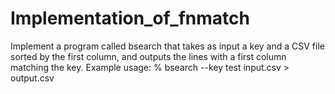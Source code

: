 # Implementation_of_fnmatch
Implement a program called bsearch that takes as input a key and a CSV file sorted by the first column, and outputs the lines with a first column matching the key.  Example usage: % bsearch --key test input.csv > output.csv
